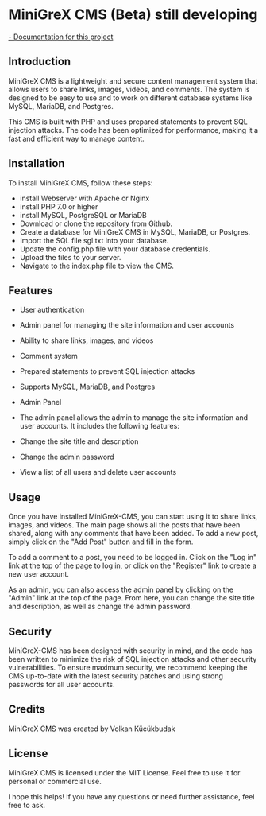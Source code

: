 # MiniGreX CMS (Beta) still developing
[- Documentation for this project](documentation/)


## Introduction
MiniGreX CMS is a lightweight and secure content management system that allows users to share links, images, videos, and comments. The system is designed to be easy to use and to work on different database systems like MySQL, MariaDB, and Postgres.

This CMS is built with PHP and uses prepared statements to prevent SQL injection attacks. The code has been optimized for performance, making it a fast and efficient way to manage content.




## Installation
To install MiniGreX CMS, follow these steps:
- install Webserver with Apache or Nginx
- install PHP 7.0 or higher
- install MySQL, PostgreSQL or MariaDB 
- Download or clone the repository from Github.
- Create a database for MiniGreX CMS in MySQL, MariaDB, or Postgres.
- Import the SQL file sgl.txt into your database.
- Update the config.php file with your database credentials.
- Upload the files to your server.
- Navigate to the index.php file to view the CMS.

## Features
- User authentication
- Admin panel for managing the site information and user accounts
- Ability to share links, images, and videos
- Comment system
- Prepared statements to prevent SQL injection attacks
- Supports MySQL, MariaDB, and Postgres
- Admin Panel
- The admin panel allows the admin to manage the site information and user accounts. It includes the following features:

- Change the site title and description
- Change the admin password
- View a list of all users and delete user accounts

## Usage
Once you have installed MiniGreX-CMS, you can start using it to share links, images, and videos. The main page shows all the posts that have been shared, along with any comments that have been added. To add a new post, simply click on the "Add Post" button and fill in the form.

To add a comment to a post, you need to be logged in. Click on the "Log in" link at the top of the page to log in, or click on the "Register" link to create a new user account.

As an admin, you can also access the admin panel by clicking on the "Admin" link at the top of the page. From here, you can change the site title and description, as well as change the admin password.

## Security
MiniGreX-CMS has been designed with security in mind, and the code has been written to minimize the risk of SQL injection attacks and other security vulnerabilities. To ensure maximum security, we recommend keeping the CMS up-to-date with the latest security patches and using strong passwords for all user accounts.

## Credits
MiniGreX CMS was created by Volkan Kücükbudak

## License
MiniGreX CMS is licensed under the MIT License. Feel free to use it for personal or commercial use.

I hope this helps! If you have any questions or need further assistance, feel free to ask.
